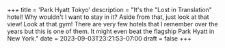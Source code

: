 +++
title = 'Park Hyatt Tokyo'
description = "It's the \"Lost in Translation\" hotel! Why wouldn't I want to stay in it? Aside from that, just look at that view! Look at that gym! There are very few hotels that I remember over the years but this is one of them. It might even beat the flagship Park Hyatt in New York." 
date = 2023-09-03T23:21:53-07:00
draft = false
+++
